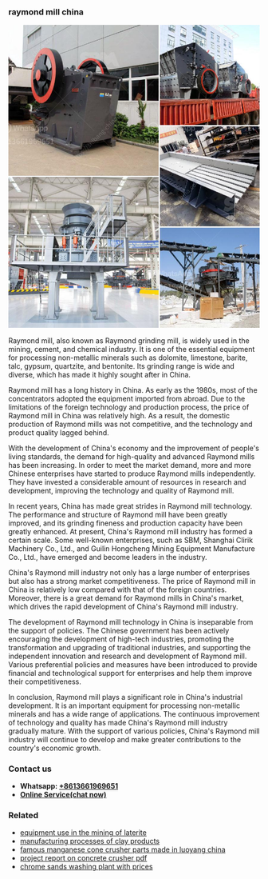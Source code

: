 <h3>raymond mill china</h3><img src='1706773560.jpg' alt=''><p>Raymond mill, also known as Raymond grinding mill, is widely used in the mining, cement, and chemical industry. It is one of the essential equipment for processing non-metallic minerals such as dolomite, limestone, barite, talc, gypsum, quartzite, and bentonite. Its grinding range is wide and diverse, which has made it highly sought after in China.</p><p>Raymond mill has a long history in China. As early as the 1980s, most of the concentrators adopted the equipment imported from abroad. Due to the limitations of the foreign technology and production process, the price of Raymond mill in China was relatively high. As a result, the domestic production of Raymond mills was not competitive, and the technology and product quality lagged behind.</p><p>With the development of China's economy and the improvement of people's living standards, the demand for high-quality and advanced Raymond mills has been increasing. In order to meet the market demand, more and more Chinese enterprises have started to produce Raymond mills independently. They have invested a considerable amount of resources in research and development, improving the technology and quality of Raymond mill.</p><p>In recent years, China has made great strides in Raymond mill technology. The performance and structure of Raymond mill have been greatly improved, and its grinding fineness and production capacity have been greatly enhanced. At present, China's Raymond mill industry has formed a certain scale. Some well-known enterprises, such as SBM, Shanghai Clirik Machinery Co., Ltd., and Guilin Hongcheng Mining Equipment Manufacture Co., Ltd., have emerged and become leaders in the industry.</p><p>China's Raymond mill industry not only has a large number of enterprises but also has a strong market competitiveness. The price of Raymond mill in China is relatively low compared with that of the foreign countries. Moreover, there is a great demand for Raymond mills in China's market, which drives the rapid development of China's Raymond mill industry.</p><p>The development of Raymond mill technology in China is inseparable from the support of policies. The Chinese government has been actively encouraging the development of high-tech industries, promoting the transformation and upgrading of traditional industries, and supporting the independent innovation and research and development of Raymond mill. Various preferential policies and measures have been introduced to provide financial and technological support for enterprises and help them improve their competitiveness.</p><p>In conclusion, Raymond mill plays a significant role in China's industrial development. It is an important equipment for processing non-metallic minerals and has a wide range of applications. The continuous improvement of technology and quality has made China's Raymond mill industry gradually mature. With the support of various policies, China's Raymond mill industry will continue to develop and make greater contributions to the country's economic growth.</p><h3>Contact us</h3><ul><li><strong>Whatsapp:&nbsp;<a href="https://wa.me/8613661969651">+8613661969651</a></strong></li><li><a href="https://swt.shibang-china.com/?git&amp;zhl&amp;raymond mill china"><strong>Online Service(chat now)</strong></a></li></ul><h3>Related</h3><ul><li><a href='equipment use in the mining of laterite.md'>equipment use in the mining of laterite</a></li><li><a href='manufacturing processes of clay products.md'>manufacturing processes of clay products</a></li><li><a href='famous manganese cone crusher parts made in luoyang china.md'>famous manganese cone crusher parts made in luoyang china</a></li><li><a href='project report on concrete crusher pdf.md'>project report on concrete crusher pdf</a></li><li><a href='chrome sands washing plant with prices.md'>chrome sands washing plant with prices</a></li></ul>